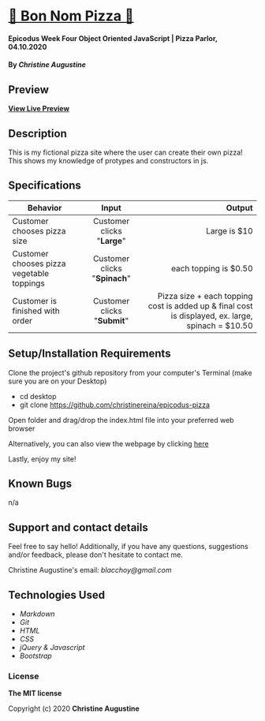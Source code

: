 # [ 🍕 Bon Nom Pizza 🍕](https://christinereina.github.io/epicodus-pizza/)

#### Epicodus Week Four Object Oriented JavaScript | Pizza Parlor, 04.10.2020

#### By _**Christine Augustine**_

## Preview

<!-- ![Landing Page Preview](./img/livepreview.png) -->

**[View Live Preview](https://christinereina.github.io/epicodus-pizza/)**

## Description

This is my fictional pizza site where the user can create their own pizza! This shows my knowledge of protypes and constructors in js. 

## Specifications

| Behavior       | Input         | Output  |
| ------------- |:-------------:| -----:|
| Customer chooses pizza size | Customer clicks "**Large**" | Large is $10|
| Customer chooses pizza vegetable toppings | Customer clicks "**Spinach**" | each topping is $0.50|
| Customer is finished with order| Customer clicks "**Submit**" | Pizza size + each topping cost is added up & final cost is displayed, ex. large, spinach = $10.50|


## Setup/Installation Requirements

Clone the project's github repository from your computer's Terminal (make sure you are on your Desktop)

* cd desktop
* git clone https://github.com/christinereina/epicodus-pizza

Open folder and drag/drop the index.html file into your preferred web browser

Alternatively, you can also view the webpage by clicking [here](https://christinereina.github.io/epicodus-pizza/)

Lastly, enjoy my site!

## Known Bugs

n/a

## Support and contact details

Feel free to say hello! Additionally, if you have any questions, suggestions and/or feedback, please don't hesitate to contact me.

Christine Augustine's email:
_blacchoy@gmail.com_

## Technologies Used

* _Markdown_
* _Git_
* _HTML_
* _CSS_
* _jQuery & Javascript_
* _Bootstrap_  

### License

**The MIT license**

Copyright (c) 2020 **Christine Augustine**